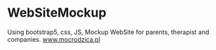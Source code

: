# WebSiteMockup
Using bootstrap5, css, JS, 
Mockup WebSite for parents, therapist and companies.
www.mocrodzica.pl
